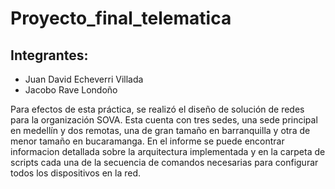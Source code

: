 # Proyecto_final_telematica

## Integrantes:
- Juan David Echeverri Villada
- Jacobo Rave Londoño

Para efectos de esta práctica, se realizó el diseño de solución de redes para la organización SOVA. Esta cuenta con tres sedes, una sede principal en medellín y dos remotas, una de gran tamaño en barranquilla y otra de menor tamaño en bucaramanga.
En el informe se puede encontrar informacion detallada sobre la arquitectura implementada y en la carpeta de scripts cada una de la secuencia de comandos necesarias para configurar todos los dispositivos en la red.
